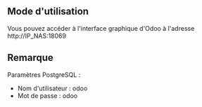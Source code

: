 ## Mode d'utilisation 
Vous pouvez accéder à l'interface graphique d'Odoo à l'adresse http://IP_NAS:18069

## Remarque
Paramètres PostgreSQL :

- Nom d'utilisateur : odoo
- Mot de passe : odoo

